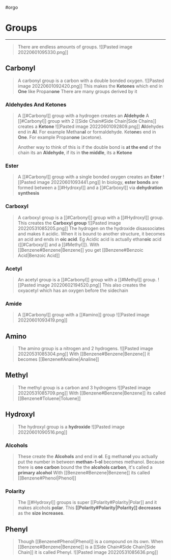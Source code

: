 #orgo 
# Groups
---
> There are endless amounts of groups.
> ![[Pasted image 20220601095330.png]]

## Carbonyl
> A carbonyl group is a carbon with a double bonded oxygen.
> ![[Pasted image 20220601092420.png]]
> This makes the **Ketones** which end in **One** like Propan**one** 
> There are many groups derived by it

### Aldehydes And Ketones
> A [[#Carbonyl]] group with a hydrogen creates an **Aldehyde**
> A [[#Carbonyl]] group with 2 [[Side Chain#Side Chain|Side Chains]] creates a **Ketone** 
> ![[Pasted image 20220601092809.png]]
> **Al**dehydes end in **Al**. For example Methan**al** or formaldehyde.
> Ket**one**s end in **One**. For example Propan**one** (acetone).
> 
> Another way to think of this is if the double bond is **at the end** of the chain its an **Aldehyde**, if its in **the middle**, its a **Ketone**

### Ester
> A [[#Carbonyl]] group with a single bonded oxygen creates an **Ester**
> ![[Pasted image 20220601093441.png]]
> In biology, **ester bonds** are formed between a [[#Hydroxyl]] and a [[#Carboxyl]] via **dehydration synthesis**

### Carboxyl
> A carboxyl group is a [[#Carbonyl]] group with a [[#Hydroxyl]] group. This creates the **Carboxyl group**
> ![[Pasted image 20220531085205.png]]
> The hydrogen on the hydroxide disassociates and makes it acidic.
> When it is bound to another structure, it becomes an acid and ends in **oic acid**. Eg Acidic acid is actually ethan**oic** acid ([[#Carboxyl]] and a [[#Methyl]]).
> With [[Benzene#Benzene|Benzene]] you get [[Benzene#Benzoic Acid|Benzoic Acid]] 

### Acetyl
> An acetyl group is a [[#Carbonyl]] group with a [[#Methyl]] group. 
> ![[Pasted image 20220602194520.png]]
> This also creates the oxyacetyl which has an oxygen before the sidechain
### Amide
> A [[#Carbonyl]] group with a [[#amino]] group
> ![[Pasted image 20220601093419.png]]
## Amino
> The amino group is a nitrogen and 2 hydrogens.
> ![[Pasted image 20220531085304.png]]
> With [[Benzene#Benzene|Benzene]] it becomes [[Benzene#Analine|Analine]]

## Methyl
> The methyl group is a carbon and 3 hydrogens
> ![[Pasted image 20220531085709.png]]
> With [[Benzene#Benzene|Benzene]] its called [[Benzene#Toluene|Toluene]]

## Hydroxyl
> The hydroxyl group is a **hydroxide**
> ![[Pasted image 20220601090516.png]]
### Alcohols
> These create the **Alcohols** and end in **ol**. Eg methan**ol** you actually put the number in between **methan-1-ol** becomes methanol. Because there is **one carbon** bound the the **alcohols carbon**, it's called a **primary alcohol**
> With [[Benzene#Benzene|Benzene]] its called [[Benzene#Phenol|Phenol]]

### Polarity
> The [[#Hydroxyl]] groups is super [[Polarity#Polarity|Polar]] and it makes alcohols **polar**.
> This **[[Polarity#Polarity|Polarity]] decreases** as the **size increases**.

## Phenyl
> Though [[Benzene#Phenol|Phenol]] is a compound on its own. When [[Benzene#Benzene|Benzene]] is a [[Side Chain#Side Chain|Side Chain]] it is called Phenyl.
> ![[Pasted image 20220531085636.png]]  
